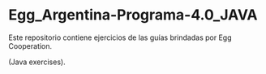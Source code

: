 # Egg_Argentina-Programa-4.0_JAVA

Este repositorio contiene ejercicios de las guías brindadas por Egg Cooperation.

(Java exercises).
